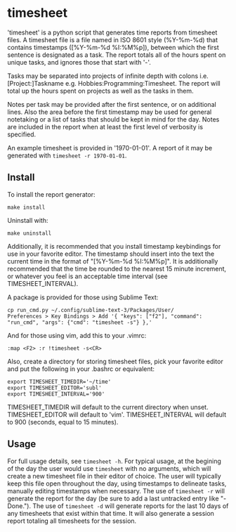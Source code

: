 timesheet
=========
'timesheet' is a python script that generates time reports from timesheet files.
A timesheet file is a file named in ISO 8601 style (%Y-%m-%d) that contains timestamps ([%Y-%m-%d %I:%M%p]), between which the first sentence is designated as a task.
The report totals all of the hours spent on unique tasks, and ignores those that start with '-'.

Tasks may be separated into projects of infinite depth with colons i.e. [Project:]Taskname e.g. Hobbies:Programming:Timesheet.
The report will total up the hours spent on projects as well as the tasks in them.

Notes per task may be provided after the first sentence, or on additional lines. Also the area before the first timestamp may be used for general notetaking or a list of tasks that should be kept in mind for the day. Notes are included in the report when at least the first level of verbosity is specified.

An example timesheet is provided in '1970-01-01'. A report of it may be generated with `timesheet -r 1970-01-01`.

Install
-------
To install the report generator:
```
make install
```

Uninstall with:
```
make uninstall
```

Additionally, it is recommended that you install timestamp keybindings for use in your favorite editor.
The timestamp should insert into the text the current time in the format of "[%Y-%m-%d %I:%M%p]".
It is additionally recommended that the time be rounded to the nearest 15 minute increment, or whatever you feel is an acceptable time interval (see TIMESHEET_INTERVAL).

A package is provided for those using Sublime Text:
```
cp run_cmd.py ~/.config/sublime-text-3/Packages/User/
Preferences > Key Bindings > Add '{ "keys": ["f2"], "command": "run_cmd", "args": {"cmd": "timesheet -s"} },'
```
And for those using vim, add this to your .vimrc:
```
:map <F2> :r !timesheet -s<CR>
```

Also, create a directory for storing timesheet files, pick your favorite editor and put the following in your .bashrc or equivalent:
```
export TIMESHEET_TIMEDIR='~/time'
export TIMESHEET_EDITOR='subl'
export TIMESHEET_INTERVAL='900'
```
TIMESHEET_TIMEDIR will default to the current directory when unset. TIMESHEET_EDITOR will default to 'vim'. TIMESHEET_INTERVAL will default to 900 (seconds, equal to 15 minutes).

Usage
-----
For full usage details, see `timesheet -h`.
For typical usage, at the begining of the day the user would use `timesheet` with no arguments, which will create a new timesheet file in their editor of choice.
The user will typically keep this file open throughout the day, using timestamps to delineate tasks, manually editing timestamps when necessary.
The use of `timesheet -r` will generate the report for the day (be sure to add a last untracked entry like "-Done.").
The use of `timesheet -d` will generate reports for the last 10 days of any timesheets that exist within that time. It will also generate a session report totaling all timesheets for the session.
